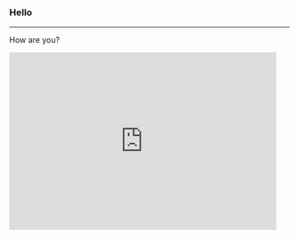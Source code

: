 ### Hello
---
How are you?

<iframe width="480" height="320" src="https://gather.substack.com/embed" frameborder="0" scrolling="no"></iframe>
